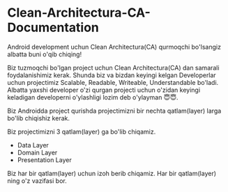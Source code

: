 # Clean-Architectura-CA-Documentation
Android development uchun Clean Architectura(CA) qurmoqchi bo'lsangiz albatta buni o'qib chiqing!

Biz tuzmoqchi bo'lgan project uchun Clean Architectura(CA) dan samarali foydalanishimiz kerak. Shunda biz va bizdan keyingi kelgan Developerlar uchun projectimiz Scalable, Readable, Writeable, Understandable bo'ladi. Albatta yaxshi developer o'zi qurgan projecti uchun o'zidan keyingi keladigan developerni o'ylashligi lozim deb o'ylayman 😇😇.

Biz Androidda project qurishda projectimizni bir nechta qatlam(layer) larga bo'lib chiqishiz kerak.

Biz projectimizni 3 qatlam(layer) ga bo'lib chiqamiz.
* Data Layer
* Domain Layer
* Presentation Layer

Biz har bir qatlam(layer) uchun izoh berib chiqamiz. Har bir qatlam(layer) ning o'z vazifasi bor.




